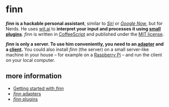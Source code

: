 # finn

***finn* is a hackable personal assistant**, similar to *[Siri](https://www.apple.com/de/ios/siri/)* or *[Google Now](http://www.google.com/landing/now/)*, but for Nerds. He uses [wit.ai](https://wit.ai) to **interpret your input and processes it using [small plugins](https://github.com/derhuerst/.finn)**. *finn* is written in [CoffeeScript](http://coffeescript.org) and published under the [MIT license](./blob/master/LICENSE.md).

***finn* is only a server. To use him conveniently, you need to an [adapter](./blob/master/docs/adapters.md) and a [client](./blob/master/docs/clients.md).** You could also install *finn* (the server) on a small server-like machine in your house – for example on a [Raspberry Pi](http://www.raspberrypi.org/) – and run the client on your local computer.

## more information

- [Getting started with *finn*](docs/getting-started.md)
- [*finn* adapters](docs/adapters.md)
- [*finn* plugins](docs/plugins.md)